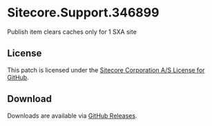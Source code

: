 # Sitecore.Support.346899
Publish item clears caches only for 1 SXA site

## License  
This patch is licensed under the [Sitecore Corporation A/S License for GitHub](https://github.com/sitecoresupport/Sitecore.Support.346899/blob/master/LICENSE).  

## Download  
Downloads are available via [GitHub Releases](https://github.com/sitecoresupport/Sitecore.Support.346899/releases).  
